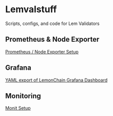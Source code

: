 # Lemvalstuff
Scripts, configs, and code for Lem Validators 

## Prometheus & Node Exporter

[Prometheus / Node Exporter Setup](https://github.com/Vanderbuilt/Lemvalstuff/tree/main/prometheus)

## Grafana

[YAML export of LemonChain Grafana Dashboard](https://github.com/Vanderbuilt/Lemvalstuff/tree/main/grafana)

## Monitoring

[Monit Setup](https://github.com/Vanderbuilt/Lemvalstuff/tree/main/monit_files)
